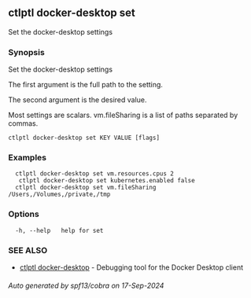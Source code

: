 ## ctlptl docker-desktop set

Set the docker-desktop settings

### Synopsis

Set the docker-desktop settings

The first argument is the full path to the setting.

The second argument is the desired value.

Most settings are scalars. vm.fileSharing is a list of paths separated by commas.

```
ctlptl docker-desktop set KEY VALUE [flags]
```

### Examples

```
  ctlptl docker-desktop set vm.resources.cpus 2
   ctlptl docker-desktop set kubernetes.enabled false
  ctlptl docker-desktop set vm.fileSharing /Users,/Volumes,/private,/tmp
```

### Options

```
  -h, --help   help for set
```

### SEE ALSO

* [ctlptl docker-desktop](ctlptl_docker-desktop.md)	 - Debugging tool for the Docker Desktop client

###### Auto generated by spf13/cobra on 17-Sep-2024
